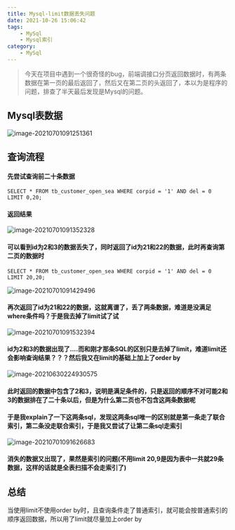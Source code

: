 ```yaml
---
title: Mysql-limit数据丢失问题
date: 2021-10-26 15:06:42
tags: 
    - MySql
    - Mysql索引
category: 
    - MySql
---
```

> 今天在项目中遇到一个很奇怪的bug，前端调接口分页返回数据时，有两条数据在第一页的最后返回了，然后又在第二页的头返回了，本以为是程序的问题，排查了半天最后发现是Mysql的问题。

## Mysql表数据

![image-20210701091251361](https://blog-pic-project.oss-cn-hangzhou.aliyuncs.com/img/image-20210701091251361.png)



## 查询流程

#### 先尝试查询前二十条数据

```mysql
SELECT * FROM tb_customer_open_sea WHERE corpid = '1' AND del = 0 LIMIT 0,20;
```

#### 返回结果

![image-20210701091352328](https://blog-pic-project.oss-cn-hangzhou.aliyuncs.com/img/image-20210701091352328.png)

#### 可以看到id为2和3的数据丢失了，同时返回了id为21和22的数据，此时再查询第二页的数据时

```mysql
SELECT * FROM tb_customer_open_sea WHERE corpid = '1' AND del = 0 LIMIT 20,20;
```

![image-20210701091429496](https://blog-pic-project.oss-cn-hangzhou.aliyuncs.com/img/image-20210701091429496.png)

#### 再次返回了id为21和22的数据，这就离谱了，丢了两条数据，难道是没满足where条件吗？于是我去掉了limit试了试

![image-20210701091532394](https://blog-pic-project.oss-cn-hangzhou.aliyuncs.com/img/image-20210701091532394.png)

#### id为2和3的数据出现了....而和刚才那条SQL的区别只是去掉了limit，难道limit还会影响查询结果？？？然后我又在limit的基础上加上了order by

![image-20210630224930575](https://blog-pic-project.oss-cn-hangzhou.aliyuncs.com/img/image-20210630224930575.png)

#### 此时返回的数据中包含了2和3，说明是满足条件的，只是返回的顺序不对可能2和3的数据排在了二十条以后，但是为什么第二页也不包含这两条数据呢

#### 于是我explain了一下这两条sql，发现这两条sql唯一的区别就是第一条走了联合索引，第二条没走联合索引，于是我又尝试了让第二条sql走索引

![image-20210701091626683](https://blog-pic-project.oss-cn-hangzhou.aliyuncs.com/img/image-20210701091626683.png)

#### 消失的数据又出现了，果然是索引的问题(不用limit 20,9是因为表中一共就29条数据，这样的话就是全表扫描不会走索引了)



## 总结

当使用limit不使用order by时，且查询条件走了普通索引，就可能会按普通索引的顺序返回数据，所以用了limit就尽量加上order by

